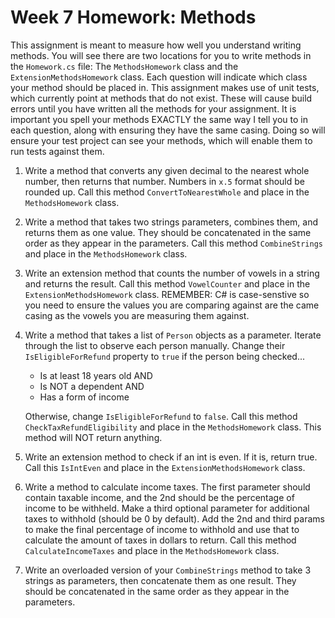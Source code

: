 # Week 7 Homework: Methods
This assignment is meant to measure how well you understand writing methods.  You will see there are two locations for you to write methods in the `Homework.cs` file: The `MethodsHomework` class and the `ExtensionMethodsHomework` class.  Each question will indicate which class your method should be placed in.  This assignment makes use of unit tests, which currently point at methods that do not exist.  These will cause build errors until you have written all the methods for your assignment.  It is important you spell your methods EXACTLY the same way I tell you to in each question, along with ensuring they have the same casing.  Doing so will ensure your test project can see your methods, which will enable them to run tests against them.  

1. Write a method that converts any given decimal to the nearest whole number, then returns that number. Numbers in `x.5` format should be rounded up.  Call this method `ConvertToNearestWhole` and place in the `MethodsHomework` class.

2. Write a method that takes two strings parameters, combines them, and returns them as one value.  They should be concatenated in the same order as they appear in the parameters.  Call this method `CombineStrings` and place in the `MethodsHomework` class.

3. Write an extension method that counts the number of vowels in a string and returns the result.  Call this method `VowelCounter` and place in the `ExtensionMethodsHomework` class.  REMEMBER: C# is case-senstive so you need to ensure the values you are comparing against are the came casing as the vowels you are measuring them against.

4. Write a method that takes a list of `Person` objects as a parameter.  Iterate through the list to observe each person manually.  Change their `IsEligibleForRefund` property to `true` if the person being checked...
     - Is at least 18 years old AND
     - Is NOT a dependent AND
     - Has a form of income

    Otherwise, change `IsEligibleForRefund` to `false`.  Call this method `CheckTaxRefundEligibility` and place in the `MethodsHomework` class.  This method will NOT return anything.

5. Write an extension method to check if an int is even. If it is, return true.  Call this `IsIntEven` and place in the `ExtensionMethodsHomework` class.

6. Write a method to calculate income taxes.  The first parameter should contain taxable income, and the 2nd should be the percentage of income to be withheld.  Make a third optional parameter for additional taxes to withhold (should be 0 by default). Add the 2nd and third params to make the final percentage of income to withhold and use that to calculate the amount of taxes in dollars to return.  Call this method `CalculateIncomeTaxes` and place in the `MethodsHomework` class.

7. Write an overloaded version of your `CombineStrings` method to take 3 strings as parameters, then concatenate them as one result.  They should be concatenated in the same order as they appear in the parameters.